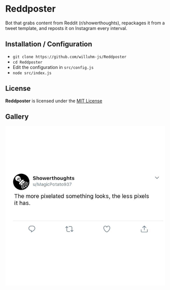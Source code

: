 # Reddposter
Bot that grabs content from Reddit (r/showerthoughts), repackages it from a tweet template, and reposts it on Instagram every interval.

## Installation / Configuration
- `git clone https://github.com/willuhm-js/Reddposter`
- `cd Reddposter`
- Edit the configuration in `src/config.js`
- `node src/index.js`

## License
**Reddposter** is licensed under the [MIT License](https://github.com/willuhm-js/Reddposter/blob/master/LICENSE)

## Gallery
![Tweet Example](images/IMG_3309.jpg)
